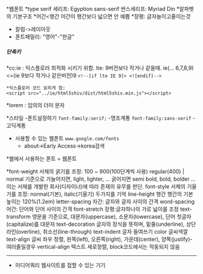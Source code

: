 *웹폰트
*type
	serif 세리프: Egyption
    sans-serif 싼스세리프: Myriad Din
*알파벳의 기본구조
*어간<행간
어간이 행간보다 넓으면 안 예쁨
*장평: 글자늘이고줄이는것
* 칼럼->레이아웃
* 폰트패밀리: "영어"-"한글"



##### 단축키
*cc:ie : 익스플로러 최적화 시키기 위함.
lte: 9버전보다 작거나 같을때.
ie(... 6,7,8,9) <=(ie 9보다 작거나 같은버전)9
`<!--[if lte IE 9]>
 <![endif]-->`
```
*익스플로러 코드 읽히게 함:
<script src="../ie/html5shiv/dist/html5shiv.min.js"></script>
```

*lorem : 임의의 더미 문자

*스타일 -폰트설정하기
`font-family:serif;` -명조계통
`font-family:sans-serif` -고딕계통

* 사용할 수 있는 웹폰트
`www.google.com/fonts`
  - about->Early Access->korea검색

*웹에서 사용하는 폰트 = 웹폰트

*font-weight
서체의 굵기를 조정:
100 ~ 900(100단계씩 사용) 
regular(400) | normal 기준으로
가늘어지면, light, lighter, ... 
굵어지면 semi bold, bold, bolder ...
이는 서체를 개발한 회사(디자이너)에 따라 존재의 유무를 판단.
font-style
서체의 기울기를 조정:
normal(기본), italic(기울기) 두가지를 기억
line-height
행간
행간의 기본 높이는 120%(1.2em)
letter-spacing
자간: 글자와 글자 사이의 간격
word-spacing
어간: 단어와 단어 사이의 간격
font-stretch
장평:글자하나의 가로 넓이를 조정
text-transform
영문을 기준으로, 대문자(uppercase), 소문자(lowercase), 단어 첫글자(capitalize)를 대문자
text-decoration
글자의 장식을 뜻하며, 밑줄(underline), 상단라인(overline), 취소선(line-through)
text-indent
글자 들여쓰기
color
글씨색깔
text-align
글씨 좌우 정렬, 왼쪽(left), 오른쪽(right), 가운데(center), 양쪽(justify)-여러줄일경우
vertical-align
텍스트 세로정렬, block코드에서는 작동되지 않음
___
* 미디어쿼리
웹사이트를 접할 수 있는 기기